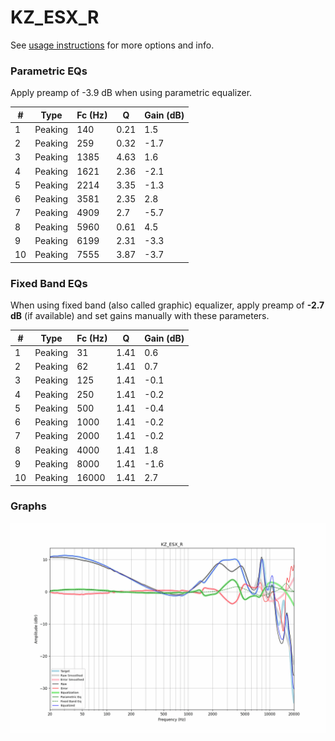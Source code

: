 # KZ_ESX_R
See [usage instructions](https://github.com/jaakkopasanen/AutoEq#usage) for more options and info.

### Parametric EQs
Apply preamp of -3.9 dB when using parametric equalizer.

|   # | Type    |   Fc (Hz) |    Q |   Gain (dB) |
|-----|---------|-----------|------|-------------|
|   1 | Peaking |       140 | 0.21 |         1.5 |
|   2 | Peaking |       259 | 0.32 |        -1.7 |
|   3 | Peaking |      1385 | 4.63 |         1.6 |
|   4 | Peaking |      1621 | 2.36 |        -2.1 |
|   5 | Peaking |      2214 | 3.35 |        -1.3 |
|   6 | Peaking |      3581 | 2.35 |         2.8 |
|   7 | Peaking |      4909 | 2.7  |        -5.7 |
|   8 | Peaking |      5960 | 0.61 |         4.5 |
|   9 | Peaking |      6199 | 2.31 |        -3.3 |
|  10 | Peaking |      7555 | 3.87 |        -3.7 |

### Fixed Band EQs
When using fixed band (also called graphic) equalizer, apply preamp of **-2.7 dB** (if available) and set gains manually with these parameters.

|   # | Type    |   Fc (Hz) |    Q |   Gain (dB) |
|-----|---------|-----------|------|-------------|
|   1 | Peaking |        31 | 1.41 |         0.6 |
|   2 | Peaking |        62 | 1.41 |         0.7 |
|   3 | Peaking |       125 | 1.41 |        -0.1 |
|   4 | Peaking |       250 | 1.41 |        -0.2 |
|   5 | Peaking |       500 | 1.41 |        -0.4 |
|   6 | Peaking |      1000 | 1.41 |        -0.2 |
|   7 | Peaking |      2000 | 1.41 |        -0.2 |
|   8 | Peaking |      4000 | 1.41 |         1.8 |
|   9 | Peaking |      8000 | 1.41 |        -1.6 |
|  10 | Peaking |     16000 | 1.41 |         2.7 |

### Graphs
![](./KZ_ESX_R.png)
